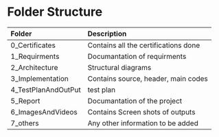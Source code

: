 # Folder Structure
|Folder|Description|
|:-----|:----------|
|0_Certificates|Contains all the certifications done|
|1_Requirments|Documantation of requirments|
|2_Architecture|Structural diagrams|
|3_Implementation|Contains source, header, main codes|
|4_TestPlanAndOutPut|test plan|
|5_Report|Documantation of the project|
|6_ImagesAndVideos|Contains Screen shots of outputs|
|7_others|Any other information to be added|
